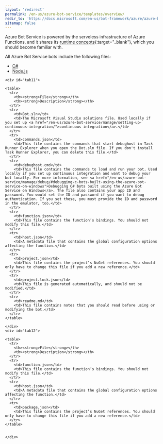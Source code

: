 ```yaml
---
layout: 'redirect'
permalink: /en-us/azure-bot-service/templates/overview/
redir_to: 'https://docs.microsoft.com/en-us/bot-framework/azure/azure-bot-service-templates'
sitemap: false
---
```


Azure Bot Service is powered by the serveless infrastructure of Azure Functions, and it shares its [runtime concepts](https://azure.microsoft.com/en-us/documentation/articles/functions-reference/){:target="_blank"}, which you should become familiar with.

All Azure Bot Service bots include the following files:


<div id="thetabs1">
    <ul>
        <li data-lang="csharp"><a href="#tab11">C#</a></li>
        <li data-lang="node"><a href="#tab12">Node.js</a></li>
    </ul>

    <div id="tab11">

    <table>
      <tr>
        <th><strong>File</strong></th>
        <th><strong>Description</strong></th>
      </tr>
      <tr>
        <td>Bot.sln</td>
        <td>The Microsoft Visual Studio solutions file. Used locally if you set up <a href="/en-us/azure-bot-service/manage/setting-up-continuous-integration/">continuous integration</a>.</td>
      </tr>
      <tr>
        <td>commands.json</td>
        <td>This file contains the commands that start debughost in Task Runner Explorer when you open the Bot.sln file. If you don't install Task Runner Explorer, you can delete this file.</td>
      </tr>
      <tr>
        <td>debughost.cmd</td>
        <td>This file contains the commands to load and run your bot. Used locally if you set up continuous integration and want to debug your bot locally. For more information, see <a href="/en-us/azure-bot-service/manage/debug/#debugging-c-bots-built-using-the-azure-bot-service-on-windows">Debugging C# bots built using the Azure Bot Service on Windows</a>. The file also contains your app ID and password. You would set the ID and password if you want to debug authentication. If you set these, you must provide the ID and password in the emulator, too.</td>
      </tr>
      <tr>
        <td>function.json</td>
        <td>This file contains the function’s bindings. You should not modify this file.</td>
      </tr>
      <tr>
        <td>host.json</td>
        <td>A metadata file that contains the global configuration options affecting the function.</td>
      </tr>
      <tr>
        <td>project.json</td>
        <td>This file contains the project’s NuGet references. You should only have to change this file if you add a new reference.</td>
      </tr>
      <tr>
        <td>project.lock.json</td>
        <td>This file is generated automatically, and should not be modified.</td>
      </tr>
      <tr>
        <td>readme.md</td>
        <td>This file contains notes that you should read before using or modifying the bot.</td>
      </tr>
    </table>

    </div>
    <div id="tab12">

    <table>
      <tr>
        <th><strong>File</strong></th>
        <th><strong>Description</strong></th>
      </tr>
      <tr>
        <td>function.json</td>
        <td>This file contains the function’s bindings. You should not modify this file.</td>
      </tr>
      <tr>
        <td>host.json</td>
        <td>A metadata file that contains the global configuration options affecting the function.</td>
      </tr>
      <tr>
        <td>package.json</td>
        <td>This file contains the project’s NuGet references. You should only have to change this file if you add a new reference.</td>
      </tr>
    </table>


    </div>  
</div>


